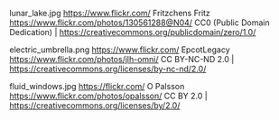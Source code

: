 lunar_lake.jpg
https://www.flickr.com/
Fritzchens Fritz
https://www.flickr.com/photos/130561288@N04/
CC0 (Public Domain Dedication) | https://creativecommons.org/publicdomain/zero/1.0/

electric_umbrella.png
https://www.flickr.com/
EpcotLegacy
https://www.flickr.com/photos/jlh-omni/
CC BY-NC-ND 2.0 | https://creativecommons.org/licenses/by-nc-nd/2.0/

fluid_windows.jpg
https://flickr.com/
O Palsson
https://www.flickr.com/photos/opalsson/
CC BY 2.0 | https://creativecommons.org/licenses/by/2.0/